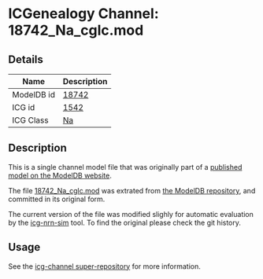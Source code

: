 # ICGenealogy Channel: 18742\_Na\_cglc.mod

## Details

Name | Description
---- | -----------
ModelDB id | [18742](http://senselab.med.yale.edu/ModelDB/ShowModel.cshtml?model=18742)
ICG id | [1542](http://icg.neurotheory.ox.ac.uk/channels/2/1542)
ICG Class | [Na](http://icg.neurotheory.ox.ac.uk/channels/2)

## Description

This is a single channel model file that was originally part of a [published model on the ModelDB website](http://senselab.med.yale.edu/ModelDB/ShowModel.cshtml?model=18742).


The file [18742\_Na\_cglc.mod](18742_Na_cglc.mod) was extrated from [the ModelDB repository](http://senselab.med.yale.edu/ModelDB/ShowModel.cshtml?model=18742), and committed in its original form.

The current version of the file was modified slighly for automatic evaluation by the [icg-nrn-sim](https://github.com/icgenealogy/icg-nrn-sim) tool. To find the original please check the git history.


## Usage

See the [icg-channel super-repository](https://github.com/icgenealogy/icg-channels) for more information.